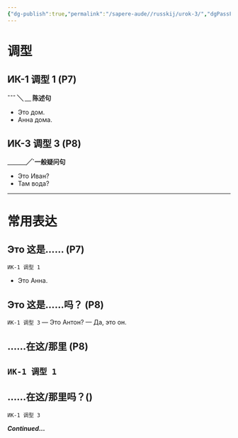 ```yaml
---
{"dg-publish":true,"permalink":"/sapere-aude//russkij/urok-3/","dgPassFrontmatter":true}
---
```


# 调型
## ИК-1 调型 1 (P7)

**¯¯¯ ╲ ＿ 陈述句**

- Это дом.
- Анна дома.

## ИК-3 调型 3 (P8)

**＿＿＿╱\`一般疑问句**

- Это Иван?
- Там вода?

---
# 常用表达
## Это 这是…… (P7)
`ИК-1 调型 1` 
- Это Анна.

## Это 这是……吗？ (P8)
`ИК-1 调型 3` 
— Это Антон?
— Да, это он. 

## ……在这/那里 (P8)
`ИК-1 调型 1` 
- 
## ……在这/那里吗？()
`ИК-1 调型 3` 


***Continued...***